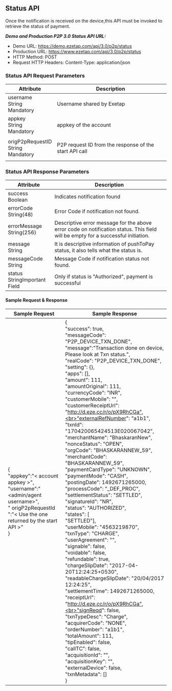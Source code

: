 ## Status API

Once the notification is received on the device,this API must be invoked to retrieve the status of payment.

***Demo and Production P2P 3.0 Status API URL:***
- Demo URL: https://demo.ezetap.com/api/3.0/p2p/status
- Production URL: https://www.ezetap.com/api/3.0/p2p/status
- HTTP Method: POST
- Request HTTP Headers: Content-Type: application/json


### Status API Request Parameters

<table class = "params">
<thead class = "paramhead">
<tr><th class = "parameter">Attribute</th><th class = "Desc">Description</th></tr>
</thead>
<tbody>
<tr><td><div>username</div><div><span>String</span></div><div><span>Mandatory</span></div></td><td><div><p>Username shared by Exetap</p></div></td></tr>
<tr><td><div>appkey</div><div><span>String</span></div><div><span>Mandatory</span></div></td><td><div><p>appkey of the account</p></div></td></tr>
<tr><td><div>origP2pRequestID</div><div><span>String</span></div><div><span>Mandatory</span></div></td><td><div><p>P2P request ID from the response of the start API call</p></div></td></tr>
</tbody>
</table>


### Status API Response Parameters

<table class = "params">
<thead class = "paramhead">
<tr><th class = "parameter">Attribute</th><th class = "Desc">Description</th></tr>
</thead>
<tbody>
<tr><td>success<br><span>Boolean</span></td><td>Indicates notification found</td></tr>
<tr><td>errorCode<br><span>String(48)</span></td><td>Error Code if notification not found.</td></tr>
<tr><td>errorMessage<br><span>String(256)</span></td><td>Descriptive error message for the above error code on notification status. This field will be empty for a successful initiation.</td></tr>
<tr><td>message<br><span>String</span></td><td>It is descriptive information of pushToPay status, it also tells what the status is.</td></tr>
<tr><td>messageCode<br><span>String</span></td><td>Message Code if notification status not found.</td></tr>
<tr><td>status<br><span>String</span><span>Important Field</span></td><td>Only if status is "Authorized", payment is successful</td></tr>
</tbody>
</table>


#### Sample Request & Response

|Sample Request|Sample Response|
|-----|-----|
|{<br>"appkey":"< account appkey >",<br>"username":"<admin/agent username>",<br>" origP2pRequestId ":"< Use the one returned by the start API >" <br>}|{<br>"success": true,<br>"messageCode": "P2P_DEVICE_TXN_DONE",<br>"message":"Transaction done on device, Please look at Txn status.",<br>"realCode": "P2P_DEVICE_TXN_DONE",<br>"setting": {},<br>"apps": [],<br>"amount": 111,<br>"amountOriginal": 111,<br>"currencyCode": "INR",<br>"customerMobile": "",<br>"customerReceiptUrl": "http://d.eze.cc/r/o/pX9RhCGa",<br>"externalRefNumber": "a1b1",<br>"txnId": "170420065424513E020067042",<br>"merchantName": "BhaskaranNew",<br>"nonceStatus": "OPEN",<br>"orgCode": "BHASKARANNEW_59",<br>"merchantCode": "BHASKARANNEW_59",<br>"paymentCardType": "UNKNOWN",<br>"paymentMode": "CASH",<br>"postingDate": 1492671265000,<br>"processCode": "_DEF_PROC",<br>"settlementStatus": "SETTLED",<br>"signatureId": "NR",<br>"status": "AUTHORIZED",<br>"states": [<br>"SETTLED"],<br>"userMobile": "4563219870",<br>"txnType": "CHARGE",<br>"userAgreement": "",<br>"signable": false,<br>"voidable": false,<br>"refundable": true,<br>"chargeSlipDate": "2017-04-20T12:24:25+0530",<br>"readableChargeSlipDate": "20/04/2017 12:24:25",<br>"settlementTime": 1492671265000,<br>"receiptUrl": "http://d.eze.cc/r/o/pX9RhCGa",<br>"signReqd": false,<br>"txnTypeDesc": "Charge",<br>"acquirerCode": "NONE",<br>"orderNumber": "a1b1",<br>"totalAmount": 111,<br>"tipEnabled": false,<br>"callTC": false,<br>"acquisitionId": "",<br>"acquisitionKey": "",<br>"externalDevice": false,<br>"txnMetadata": []<br>}